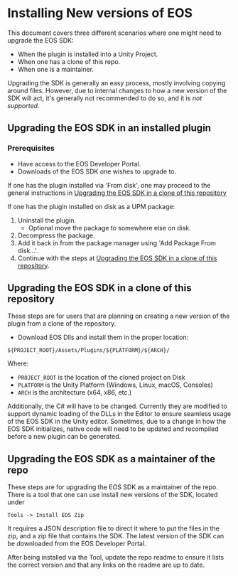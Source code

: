 # Installing New versions of EOS

This document covers three different scenarios where one might need to upgrade the EOS SDK:
 * When the plugin is installed into a Unity Project.
 * When one has a clone of this repo.
 * When one is a maintainer.

Upgrading the SDK is generally an easy process, mostly involving copying around files.
However, due to internal changes to how a new version of the SDK will act, it's generally 
not recommended to do so, and it is _not supported_.

## Upgrading the EOS SDK in an installed plugin

### Prerequisites
* Have access to the EOS Developer Portal.
* Downloads of the EOS SDK one wishes to upgrade to.

If one has the plugin installed via 'From disk', one may proceed to the general
instructions in [Upgrading the EOS SDK in a clone of this repository](#upgrading-the-eos-sdk-in-a-clone-of-this-repository)

If one has the plugin installed on disk as a UPM package: 
1. Uninstall the plugin.
    * Optional move the package to somewhere else on disk.
2. Decompress the package.
3. Add it back in from the package manager  using 'Add Package From disk...'.
4. Continue with the steps at [Upgrading the EOS SDK in a clone of this repository](#upgrading-the-eos-sdk-in-a-clone-of-this-repository).

## Upgrading the EOS SDK in a clone of this repository
These steps are for users that are planning on creating a new version of the plugin
from a clone of the repository.

* Download EOS Dlls and install them in the proper location:
```
${PROJECT_ROOT}/Assets/Plugins/${PLATFORM}/${ARCH}/ 
```

Where:
* `PROJECT_ROOT` is the location of the cloned project on Disk
* `PLATFORM` is the Unity Platform (Windows, Linux, macOS, Consoles)
* `ARCH` is the architecture (x64, x86, etc.)

Additionally, the C# will have to be changed. Currently they are modified to support dynamic loading of the DLLs in the Editor to ensure seamless usage of the EOS SDK in the Unity editor. Sometimes, due to a change in how the EOS SDK initializes, native code will need to be updated and recompiled before a new plugin can be generated.

## Upgrading the EOS SDK as a maintainer of the repo
These steps are for upgrading the EOS SDK as a maintainer of the repo.
There is a tool that one can use install new versions of the SDK, located under

`Tools -> Install EOS Zip`

It requires a JSON description file to direct it where to put the files in the zip,
and a zip file that contains the SDK. The latest version of the SDK can be downloaded from
the EOS Developer Portal.

After being installed via the Tool, update the repo readme to ensure it lists the correct version
and that any links on the readme are up to date.